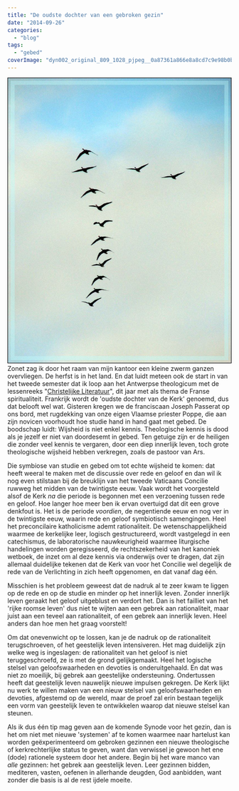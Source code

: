 ```yaml
---
title: "De oudste dochter van een gebroken gezin"
date: "2014-09-26"
categories: 
  - "blog"
tags: 
  - "gebed"
coverImage: "dyn002_original_809_1028_pjpeg__0a87361a866e8a8cd7c9e98b0b56e2651.jpg"
---
```


![dyn002_original_809_1028_pjpeg__0a87361a866e8a8cd7c9e98b0b56e265[1]](images/dyn002_original_809_1028_pjpeg__0a87361a866e8a8cd7c9e98b0b56e2651.jpg?w=236)Zonet zag ik door het raam van mijn kantoor een kleine zwerm ganzen overvliegen. De herfst is in het land. En dat luidt meteen ook de start in van het tweede semester dat ik loop aan het Antwerpse theologicum met de lessenreeks "[Christelijke Literatuur](http://www.ccv.be/antwerpen/vorming/id/10904)", dit jaar met als thema de Franse spiritualiteit. Frankrijk wordt de 'oudste dochter van de Kerk' genoemd, dus dat belooft wel wat. Gisteren kregen we de franciscaan Joseph Passerat op ons bord, met rugdekking van onze eigen Vlaamse priester Poppe, die aan zijn novicen voorhoudt hoe studie hand in hand gaat met gebed. De boodschap luidt: Wijsheid is niet enkel kennis. Theologische kennis is dood als je jezelf er niet van doordesemt in gebed. Ten getuige zijn er de heiligen die zonder veel kennis te vergaren, door een diep innerlijk leven, toch grote theologische wijsheid hebben verkregen, zoals de pastoor van Ars.

Die symbiose van studie en gebed om tot echte wijsheid te komen: dat heeft weeral te maken met de discussie over rede en geloof en dan wil ik nog even stilstaan bij de breuklijn van het tweede Vaticaans Concilie ruwweg het midden van de twintigste eeuw. Vaak wordt het voorgesteld alsof de Kerk _na_ die periode is begonnen met een verzoening tussen rede en geloof. Hoe langer hoe meer ben ik ervan overtuigd dat dit een grove denkfout is. Het is de periode _voordien_, de negentiende eeuw en nog ver in de twintigste eeuw, waarin rede en geloof symbiotisch samengingen. Heel het preconcilaire katholicisme ademt rationaliteit. De wetenschappelijkheid waarmee de kerkelijke leer, logisch gestructureerd, wordt vastgelegd in een catechismus, de laboratorische nauwkeurigheid waarmee liturgische handelingen worden geregisseerd, de rechtszekerheid van het kanoniek wetboek, de inzet om al deze kennis via onderwijs over te dragen, dat zijn allemaal duidelijke tekenen dat de Kerk van voor het Concilie wel degelijk de rede van de Verlichting in zich heeft opgenomen, en dat vanaf dag één.

Misschien is het probleem geweest dat de nadruk al te zeer kwam te liggen op de rede en op de studie en minder op het innerlijk leven. Zonder innerlijk leven geraakt het geloof uitgeblust en verdort het. Dan is het failliet van het 'rijke roomse leven' dus niet te wijten aan een gebrek aan rationaliteit, maar juist aan een teveel aan rationaliteit, of een gebrek aan innerlijk leven. Heel anders dan hoe men het graag voorstelt!

Om dat onevenwicht op te lossen, kan je de nadruk op de rationaliteit terugschroeven, of het geestelijk leven intensiveren. Het mag duidelijk zijn welke weg is ingeslagen: de rationaliteit van het geloof is niet teruggeschroefd, ze is met de grond gelijkgemaakt. Heel het logische stelsel van geloofswaarheden en devoties is onderuitgehaald. En dat was niet zo moeilijk, bij gebrek aan geestelijke ondersteuning. Ondertussen heeft dat geestelijk leven nauwelijk nieuwe impulsen gekregen. De Kerk lijkt nu werk te willen maken van een nieuw stelsel van geloofswaarheden en devoties, afgestemd op de wereld, maar de proef zal erin bestaan tegelijk een vorm van geestelijk leven te ontwikkelen waarop dat nieuwe stelsel kan steunen.

Als ik dus één tip mag geven aan de komende Synode voor het gezin, dan is het om niet met nieuwe 'systemen' af te komen waarmee naar hartelust kan worden geëxperimenteerd om gebroken gezinnen een nieuwe theologische of kerkrechterlijke status te geven, want dan verwissel je gewoon het ene (dode) rationele systeem door het andere. Begin bij het ware manco van _alle_ gezinnen: het gebrek aan geestelijk leven. Leer gezinnen bidden, mediteren, vasten, oefenen in allerhande deugden, God aanbidden, want zonder die basis is al de rest ijdele moeite.
